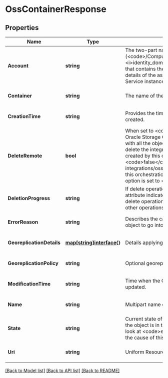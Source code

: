 # OssContainerResponse

## Properties
Name | Type | Description | Notes
------------ | ------------- | ------------- | -------------
**Account** | **string** | The two-part name of the account (&lt;code&gt;/Compute-&lt;i&gt;identity_domain&lt;/i&gt;/cloud_storage&lt;/code&gt;) that contains the credentials and access details of the associated Oracle Storage Cloud Service instance. | [optional] [default to null]
**Container** | **string** | The name of the container. | [optional] [default to null]
**CreationTime** | **string** | Provides the time when the OSS container was created. | [optional] [default to null]
**DeleteRemote** | **bool** | When set to &lt;code&gt;true&lt;/code&gt;, deletes the Oracle Storage Cloud Service container along with all the objects in the container when you delete the integration/osscontainer object created by this orchestration. When set to &lt;code&gt;false&lt;/code&gt;, only the integrations/osscontainer object created by this orchestration is deleted. By default, this option is set to &lt;code&gt;true&lt;/code&gt;. | [optional] [default to null]
**DeletionProgress** | **string** | If delete operation is being carried out, this attribute indicates the current progress of the delete operation. Ignore this attribute value for other operations. | [optional] [default to null]
**ErrorReason** | **string** | Describes the cause for the OSS container object to go into error state. | [optional] [default to null]
**GeoreplicationDetails** | [**map[string]interface{}**](interface{}.md) | Details applying to the georeplication policy | [optional] [default to null]
**GeoreplicationPolicy** | **string** | Optional georeplication policy string | [optional] [default to null]
**ModificationTime** | **string** | Time when the OSS container object was last updated. | [optional] [default to null]
**Name** | **string** | Multipart name of the object. | [optional] [default to null]
**State** | **string** | Current state of the OSS container object. If the object is in the &lt;code&gt;error&lt;/code&gt; state, look at &lt;code&gt;error_reason&lt;/code&gt; to identify the cause of this error. | [optional] [default to null]
**Uri** | **string** | Uniform Resource Identifier. | [optional] [default to null]

[[Back to Model list]](../README.md#documentation-for-models) [[Back to API list]](../README.md#documentation-for-api-endpoints) [[Back to README]](../README.md)


